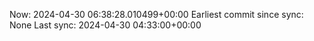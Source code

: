 Now: 2024-04-30 06:38:28.010499+00:00 Earliest commit since sync: None Last sync: 2024-04-30 04:33:00+00:00
